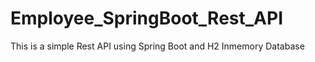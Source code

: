 # Employee_SpringBoot_Rest_API
This is a simple Rest API using Spring Boot and H2 Inmemory Database
